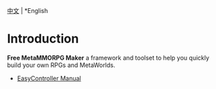 [中文](./README-CN.md]) | *English
  
# Introduction
**Free MetaMMORPG Maker** a framework and toolset to help you quickly build your own RPGs and MetaWorlds.

- [EasyController Manual](./docs-cn/EasyController/EasyController.md)

